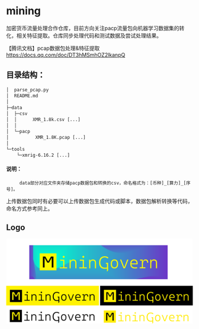 # mining
加密货币流量处理合作仓库，目前方向关注pacp流量包向机器学习数据集的转化，相关特征提取。仓库同步处理代码和测试数据及尝试处理结果。

【腾讯文档】pcap数据包处理&特征提取
https://docs.qq.com/doc/DT3hMSmhOZ2lkanpQ
## 目录结构：

```
│  parse_pcap.py
│  README.md
│
├─data
│  ├─csv
│  │      XMR_1.8k.csv [...]
│  │
│  └─pacp
│          XMR_1.8K.pcap [...]
│
└─tools
    └─xmrig-6.16.2 [...]
```

#### 说明：
         data部分对应文件夹存储pacp数据包和转换的csv，命名格式为：[币种]_[算力]_[序号]。

上传数据包同时有必要可以上传数据包生成代码或脚本，数据包解析转换等代码，命名方式参考同上。



## Logo

![](vis/vis_all.png)